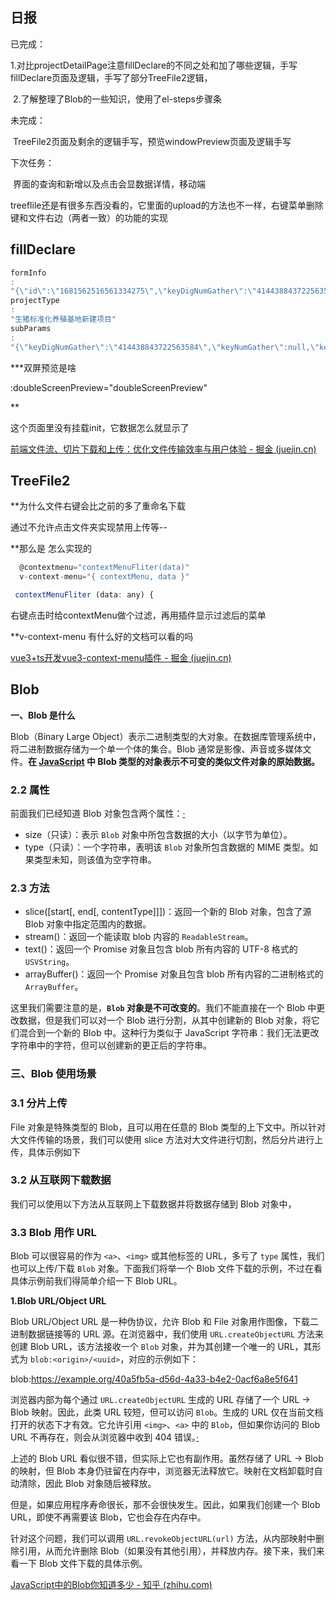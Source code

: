 ## 日报

已完成：

​	1.对比projectDetailPage注意fillDeclare的不同之处和加了哪些逻辑，手写fillDeclare页面及逻辑，手写了部分TreeFile2逻辑，

​	2.了解整理了Blob的一些知识，使用了el-steps步骤条

未完成：

​	TreeFile2页面及剩余的逻辑手写，预览windowPreview页面及逻辑手写

下次任务：

​	界面的查询和新增以及点击会显数据详情，移动端



treeflile还是有很多东西没看的，它里面的upload的方法也不一样，右键菜单删除键和文件右边（两者一致）的功能的实现

## fillDeclare

```js
formInfo
: 
"{\"id\":\"1681562516561334275\",\"keyDigNumGather\":\"414438843722563584\",\"formId\":49,\"subId\":\"1681562516561334276\",\"subCaption\":\"项目申报-1\",\"userId\":\"0\",\"createTime\":\"2023-07-19T07:12:00.459Z\",\"lastUpdateTime\":\"2023-07-19T07:12:00.459Z\",\"tableVersion\":\"1\"}"
projectType
: 
"生猪标准化养殖基地新建项目"
subParams
: 
"{\"keyDigNumGather\":\"414438843722563584\",\"keyNumGather\":null,\"keyTypeCode\":2,\"opTypeName\":null,\"boxType\":2,\"procDefId\":\"op_2:1:1569864797661564928\",\"taskTheoryEndTime\":null,\"taskTodo\":true,\"stateEnum\":1,\"roles\"

```



***双屏预览是啥

 :doubleScreenPreview="doubleScreenPreview"

**

这个页面里没有挂载init，它数据怎么就显示了





[前端文件流、切片下载和上传：优化文件传输效率与用户体验 - 掘金 (juejin.cn)](https://juejin.cn/post/7255189826226602045)





## TreeFile2

**为什么文件右键会比之前的多了重命名下载

通过不允许点击文件夹实现禁用上传等--

**那么是     怎么实现的

```js
  @contextmenu="contextMenuFliter(data)"
  v-context-menu="{ contextMenu, data }"
```

```js
 contextMenuFliter (data: any) {
```

右键点击时给contextMenu做个过滤，再用插件显示过滤后的菜单





**v-context-menu 有什么好的文档可以看的吗

[vue3+ts开发vue3-context-menu插件 - 掘金 (juejin.cn)](https://juejin.cn/post/6974596228914872350?searchId=202307191727067A339FB81AB9CD657070)

## Blob

**一、Blob 是什么**

Blob（Binary Large Object）表示二进制类型的大对象。在数据库管理系统中，将二进制数据存储为一个单一个体的集合。Blob 通常是影像、声音或多媒体文件。**在 [JavaScript](https://link.zhihu.com/?target=http%3A//caibaojian.com/t/javascript) 中 Blob 类型的对象表示不可变的类似文件对象的原始数据。**



### **2.2 属性**

前面我们已经知道 Blob 对象包含两个属性：[·](https://link.zhihu.com/?target=http%3A//caibaojian.com/blob.html)

- size（只读）：表示 `Blob` 对象中所包含数据的大小（以字节为单位）。
- type（只读）：一个字符串，表明该 `Blob` 对象所包含数据的 MIME 类型。如果类型未知，则该值为空字符串。

### **2.3 方法**

- slice([start[, end[, contentType]]])：返回一个新的 Blob 对象，包含了源 Blob 对象中指定范围内的数据。
- stream()：返回一个能读取 blob 内容的 `ReadableStream`。
- text()：返回一个 Promise 对象且包含 blob 所有内容的 UTF-8 格式的 `USVString`。
- arrayBuffer()：返回一个 Promise 对象且包含 blob 所有内容的二进制格式的 `ArrayBuffer`。

这里我们需要注意的是，**`Blob` 对象是不可改变的**。我们不能直接在一个 Blob 中更改数据，但是我们可以对一个 Blob 进行分割，从其中创建新的 Blob 对象，将它们混合到一个新的 Blob 中。这种行为类似于 JavaScript 字符串：我们无法更改字符串中的字符，但可以创建新的更正后的字符串。



### **三、Blob 使用场景**

### **3.1 分片上传**

File 对象是特殊类型的 Blob，且可以用在任意的 Blob 类型的上下文中。所以针对大文件传输的场景，我们可以使用 slice 方法对大文件进行切割，然后分片进行上传，具体示例如下

### **3.2 从互联网下载数据**

我们可以使用以下方法从互联网上下载数据并将数据存储到 Blob 对象中，

### **3.3 Blob 用作 URL**

Blob 可以很容易的作为 `<a>`、`<img>` 或其他标签的 URL，多亏了 `type` 属性，我们也可以上传/下载 `Blob` 对象。下面我们将举一个 Blob 文件下载的示例，不过在看具体示例前我们得简单介绍一下 Blob URL。

**1.Blob URL/Object URL**

Blob URL/Object URL 是一种伪协议，允许 Blob 和 File 对象用作图像，下载二进制数据链接等的 URL 源。在浏览器中，我们使用 `URL.createObjectURL` 方法来创建 Blob URL，该方法接收一个 `Blob` 对象，并为其创建一个唯一的 URL，其形式为 `blob:<origin>/<uuid>`，对应的示例如下：

blob:https://example.org/40a5fb5a-d56d-4a33-b4e2-0acf6a8e5f641

浏览器内部为每个通过 `URL.createObjectURL` 生成的 URL 存储了一个 URL → Blob 映射。因此，此类 URL 较短，但可以访问 `Blob`。生成的 URL 仅在当前文档打开的状态下才有效。它允许引用 `<img>`、`<a>` 中的 `Blob`，但如果你访问的 Blob URL 不再存在，则会从浏览器中收到 404 错误。[·](https://link.zhihu.com/?target=http%3A//caibaojian.com/blob.html)

上述的 Blob URL 看似很不错，但实际上它也有副作用。虽然存储了 URL → Blob 的映射，但 Blob 本身仍驻留在内存中，浏览器无法释放它。映射在文档卸载时自动清除，因此 Blob 对象随后被释放。

但是，如果应用程序寿命很长，那不会很快发生。因此，如果我们创建一个 Blob URL，即使不再需要该 Blob，它也会存在内存中。

针对这个问题，我们可以调用 `URL.revokeObjectURL(url)` 方法，从内部映射中删除引用，从而允许删除 Blob（如果没有其他引用），并释放内存。接下来，我们来看一下 Blob 文件下载的具体示例。





[JavaScript中的Blob你知道多少 - 知乎 (zhihu.com)](https://zhuanlan.zhihu.com/p/500199997)